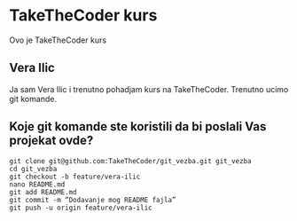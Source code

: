 # TakeTheCoder kurs
Ovo je TakeTheCoder kurs
## Vera Ilic
Ja sam Vera Ilic i trenutno pohadjam kurs na TakeTheCoder.
Trenutno ucimo git komande.
## Koje git komande ste koristili da bi poslali Vas projekat ovde?
```
git clone git@github.com:TakeTheCoder/git_vezba.git git_vezba
cd git_vezba
git checkout -b feature/vera-ilic
nano README.md
git add README.md
git commit -m “Dodavanje mog README fajla”
git push -u origin feature/vera-ilic

```

